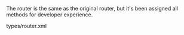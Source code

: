 The router is the same as the original router, but it's been assigned all methods for developer experience.

<typedef narrow slimFunctions>types/router.xml</typedef>